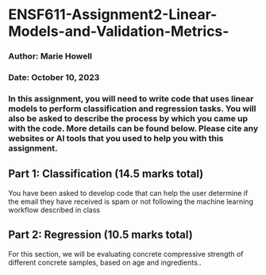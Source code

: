 # ENSF611-Assignment2-Linear-Models-and-Validation-Metrics-
### Author: Marie Howell 
### Date: October 10, 2023
### In this assignment, you will need to write code that uses linear models to perform classification and regression tasks. You will also be asked to describe the process by which you came up with the code. More details can be found below. Please cite any websites or AI tools that you used to help you with this assignment.

## Part 1: Classification (14.5 marks total)

You have been asked to develop code that can help the user determine if the email they have received is spam or not following the machine learning workflow described in class

## Part 2: Regression (10.5 marks total)

For this section, we will be evaluating concrete compressive strength of different concrete samples, based on age and ingredients..
